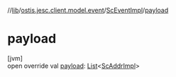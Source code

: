 //[lib](../../../index.md)/[ostis.jesc.client.model.event](../index.md)/[ScEventImpl](index.md)/[payload](payload.md)

# payload

[jvm]\
open override val [payload](payload.md): [List](https://kotlinlang.org/api/latest/jvm/stdlib/kotlin.collections/-list/index.html)&lt;[ScAddrImpl](../../ostis.jesc.client.model.addr/-sc-addr-impl/index.md)&gt;
